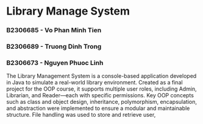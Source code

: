 # Library Manage System
### B2306685 - Vo Phan Minh Tien
### B2306689 - Truong Dinh Trong
### B2306673 - Nguyen Phuoc Linh
The Library Management System is a console-based application developed in Java to simulate a real-world library environment. Created as a final project for the OOP course, it supports multiple user roles, including Admin, Librarian, and Reader—each with specific permissions. Key OOP concepts such as class and object design, inheritance, polymorphism, encapsulation, and abstraction were implemented to ensure a modular and maintainable structure. File handling was used to store and retrieve user,
